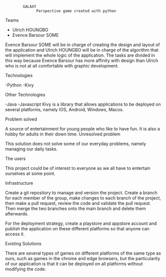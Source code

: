             GALAXY
                  Perspective game created with python

Teams

- Ulrich HOUNGBO
- Evence Barsour SOME

Evence Barsour SOME will be in charge of creating the design and layout of the application and Ulrich HOUNGBO will be in charge of the algorithm that will implement the whole logic of the application.
The tasks are divided in this way because Evence Barsour has more affinity with design than Ulrich who is not at all comfortable with graphic development.

Technologies

-Python
-Kivy

Other Technologies

-Java
-Javascript
Kivy is a library that allows applications to be deployed on several platforms, namely IOS, Android, Windows, Macos.

Problem solved

A source of entertainment for young people who like to have fun.
It is also a hobby for adults in their down time.
Unresolved problem

This solution does not solve some of our everyday problems, namely managing our daily tasks.

The users

This project could be of interest to everyone as we all have to entertain ourselves at some point.

Infrastructure

Create a git repository to manage and version the project.
Create a branch for each member of the group, make changes to each branch of the project, then make a pull request, review the code and validate the pull request. Then merge the two branches onto the main branch and delete them afterwards. 

For the deployment strategy, create a playstore and appstore account and publish the application on these different platforms so that anyone can access it. 

Existing Solutions

There are several types of games on different platforms of the same type as ours, such as games in the chrome and edge browsers, but the particularity of our application is that it can be deployed on all platforms without modifying the code.

